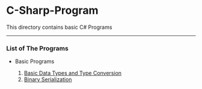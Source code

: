 # C-Sharp-Program
This directory contains basic C# Programs

----

### List of The Programs
- Basic Programs

  1. [Basic Data Types and Type Conversion](https://github.com/pandavshyam/C-Sharp-Program/tree/master/HelloWorld)
  2. [Binary Serialization](https://github.com/pandavshyam/C-Sharp-Program/blob/master/HelloWorld/Serialization%20.cs)
